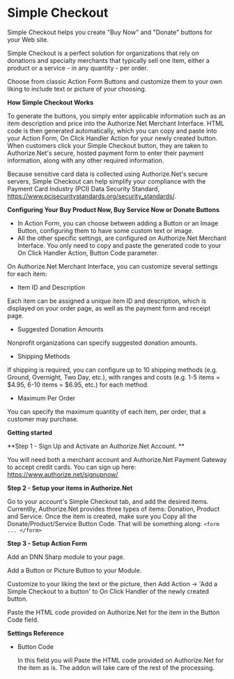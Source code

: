 # Simple Checkout
Simple Checkout helps you create "Buy Now" and "Donate" buttons for your Web site.

Simple Checkout is a perfect solution for organizations that rely on donations and specialty merchants that typically sell one item, either a product or a service  - in any quantity - per order.

Choose from classic Action Form Buttons and customize them to your own liking to include text or picture of your choosing.

**How Simple Checkout Works**

To generate the buttons, you simply enter applicable information such as an item description and price into the Authorize.Net Merchant Interface. HTML code is then generated automatically, which you can copy and paste into your Action Form, On Click Handler Action for your newly created button. When customers click your Simple Checkout button, they are taken to Authorize.Net's secure, hosted payment form to enter their payment information, along with any other required information.

Because sensitive card data is collected using Authorize.Net's secure servers, Simple Checkout can help simplify your compliance with the Payment Card Industry (PCI) Data Security Standard, https://www.pcisecuritystandards.org/security_standards/.


**Configuring Your Buy Product Now, Buy Service Now or Donate Buttons**
* In Action Form, you can choose between adding a Button or an Image Button, configuring them to have some custom text or image.
* All the other specific settings, are configured on Authorize.Net Merchant Interface. You only need to copy and paste the generated code to your On Click Handler Action, Button Code parameter.

On Authorize.Net Merchant Interface, you can customize several settings for each item:
* Item ID and Description

Each item can be assigned a unique item ID and description, which is displayed on your order page, as well as the payment form and receipt page.

* Suggested Donation Amounts

Nonprofit organizations can specify suggested donation amounts.

* Shipping Methods

If shipping is required, you can configure up to 10 shipping methods (e.g. Ground, Overnight, Two Day, etc.), with ranges and costs (e.g. 1-5 items = $4.95, 6-10 items = $6.95, etc.) for each method.

* Maximum Per Order

You can specify the maximum quantity of each item, per order, that a customer may purchase.

**Getting started**

**Step 1 - Sign Up and Activate an Authorize.Net Account. **

You will need both a merchant account and Authorize.Net Payment Gateway to accept credit cards.
You can sign up here: https://www.authorize.net/signupnow/

**Step 2 - Setup your items in Authorize.Net**

Go to your account's Simple Checkout tab, and add the desired items. Currentlly, Authorize.Net provides three types of items: Donation, Product and Service.
Once the item is created, make sure you Copy all the Donate/Product/Service Button Code. That will be something along: `<form ... </form>`

**Step 3 - Setup Action Form**

Add an DNN Sharp module to your page.

Add a Button or Picture Button to your Module.

Customize to your liking the text or the picture, then Add Action -> 'Add a Simple Checkout to a button' to On Click Handler of the newly created button.

Paste the HTML code provided on Authorize.Net for the item in the Button Code field.

**Settings Reference**

* Button Code

  In this field you will Paste the HTML code provided on Authorize.Net for the item as is. The addon will take care of the rest of the processing.